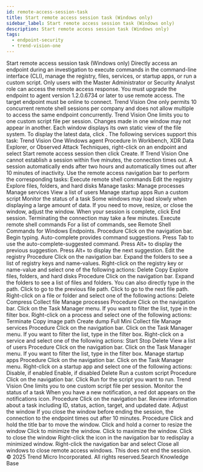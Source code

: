 ```yaml
---
id: remote-access-session-task
title: Start remote access session task (Windows only)
sidebar_label: Start remote access session task (Windows only)
description: Start remote access session task (Windows only)
tags:
  - endpoint-security
  - trend-vision-one
---
```


 Start remote access session task (Windows only) Directly access an endpoint during an investigation to execute commands in the command-line interface (CLI), manage the registry, files, services, or startup apps, or run a custom script. Only users with the Master Administrator or Security Analyst role can access the remote access response. You must upgrade the endpoint to agent version 1.2.0.6734 or later to use remote access. The target endpoint must be online to connect. Trend Vision One only permits 10 concurrent remote shell sessions per company and does not allow multiple to access the same endpoint concurrently. Trend Vision One limits you to one custom script file per session. Changes made in one window may not appear in another. Each window displays its own static view of the file system. To display the latest data, click . The following services support this task: Trend Vision One Windows agent Procedure In Workbench, XDR Data Explorer, or Observed Attack Techniques, right-click on an endpoint and select Start remote access session then click Create. If Trend Vision One cannot establish a session within five minutes, the connection times out. A session automatically ends after two hours and automatically times out after 10 minutes of inactivity. Use the remote access navigation bar to perform the corresponding tasks: Execute remote shell commands Edit the registry Explore files, folders, and hard disks Manage tasks: Manage processes Manage services View a list of users Manage startup apps Run a custom script Monitor the status of a task Some windows may load slowly when displaying a large amount of data. If you need to move, resize, or close the window, adjust the window. When your session is complete, click End session. Terminating the connection may take a few minutes. Execute remote shell commands For a list of commands, see Remote Shell Commands for Windows Endpoints. Procedure Click on the navigation bar. Begin typing. Auto-complete provides command suggestions. Press Tab to use the auto-complete-suggested command. Press Alt+ to display the previous suggestion. Press Alt+ to display the next suggestion. Edit the registry Procedure Click on the navigation bar. Expand the folders to see a list of registry keys and name-values. Right-click on the registry key or name-value and select one of the following actions: Delete Copy Explore files, folders, and hard disks Procedure Click on the navigation bar. Expand the folders to see a list of files and folders. You can also directly type in the path. Click to go to the previous file path. Click to go to the next file path. Right-click on a file or folder and select one of the following actions: Delete Compress Collect file Manage processes Procedure Click on the navigation bar. Click on the Task Manager menu. If you want to filter the list, type in the filter box. Right-click on a process and select one of the following actions: Terminate Copy image path Create dump Full Mini Collect file Manage services Procedure Click on the navigation bar. Click on the Task Manager menu. If you want to filter the list, type in the filter box. Right-click on a service and select one of the following actions: Start Stop Delete View a list of users Procedure Click on the navigation bar. Click on the Task Manager menu. If you want to filter the list, type in the filter box. Manage startup apps Procedure Click on the navigation bar. Click on the Task Manager menu. Right-click on a startup app and select one of the following actions: Disable, if enabled Enable, if disabled Delete Run a custom script Procedure Click on the navigation bar. Click Run for the script you want to run. Trend Vision One limits you to one custom script file per session. Monitor the status of a task When you have a new notification, a red dot appears on the notifications icon. Procedure Click on the navigation bar. Review information about a task including ID, status, action, target, and updated date. Adjust the window If you close the window before ending the session, the connection to the endpoint times out after 10 minutes. Procedure Click and hold the title bar to move the window. Click and hold a corner to resize the window Click to minimize the window. Click to maximize the window. Click to close the window Right-click the icon in the navigation bar to redisplay a minimized window. Right-click the navigation bar and select Close all windows to close remote access windows. This does not end the session. © 2025 Trend Micro Incorporated. All rights reserved.Search Knowledge Base